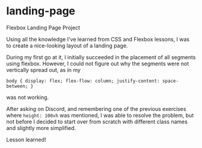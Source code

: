 # landing-page
Flexbox Landing Page Project

Using all the knowledge I've learned from CSS and Flexbox lessons, I was to create a nice-looking layout of a landing page.

During my first go at it, I initially succeeded in the placement of all segments using flexbox. However, I could not figure out why the segments were not vertically spread out, as in my 

`body {
  display: flex;
  flex-flow: column;
  justify-content: space-between;
}`

was not working.

After asking on Discord, and remembering one of the previous exercises where `height: 100vh` was mentioned, I was able to resolve the problem, but not before I decided to start over from scratch with different class names and slightly more simplified.

Lesson learned!